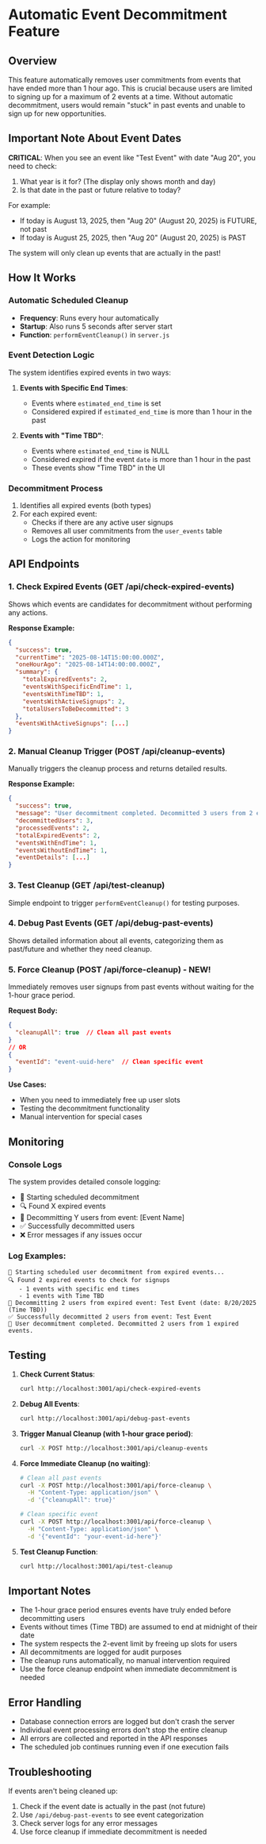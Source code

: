 # Automatic Event Decommitment Feature

## Overview

This feature automatically removes user commitments from events that have ended more than 1 hour ago. This is crucial because users are limited to signing up for a maximum of 2 events at a time. Without automatic decommitment, users would remain "stuck" in past events and unable to sign up for new opportunities.

## Important Note About Event Dates

**CRITICAL**: When you see an event like "Test Event" with date "Aug 20", you need to check:
1. What year is it for? (The display only shows month and day)
2. Is that date in the past or future relative to today?

For example:
- If today is August 13, 2025, then "Aug 20" (August 20, 2025) is FUTURE, not past
- If today is August 25, 2025, then "Aug 20" (August 20, 2025) is PAST

The system will only clean up events that are actually in the past!

## How It Works

### Automatic Scheduled Cleanup
- **Frequency**: Runs every hour automatically
- **Startup**: Also runs 5 seconds after server start
- **Function**: `performEventCleanup()` in `server.js`

### Event Detection Logic

The system identifies expired events in two ways:

1. **Events with Specific End Times**: 
   - Events where `estimated_end_time` is set
   - Considered expired if `estimated_end_time` is more than 1 hour in the past

2. **Events with "Time TBD"**:
   - Events where `estimated_end_time` is NULL
   - Considered expired if the event `date` is more than 1 hour in the past
   - These events show "Time TBD" in the UI

### Decommitment Process

1. Identifies all expired events (both types)
2. For each expired event:
   - Checks if there are any active user signups
   - Removes all user commitments from the `user_events` table
   - Logs the action for monitoring

## API Endpoints

### 1. Check Expired Events (GET /api/check-expired-events)
Shows which events are candidates for decommitment without performing any actions.

**Response Example:**
```json
{
  "success": true,
  "currentTime": "2025-08-14T15:00:00.000Z",
  "oneHourAgo": "2025-08-14T14:00:00.000Z",
  "summary": {
    "totalExpiredEvents": 2,
    "eventsWithSpecificEndTime": 1,
    "eventsWithTimeTBD": 1,
    "eventsWithActiveSignups": 2,
    "totalUsersToBeDecommitted": 3
  },
  "eventsWithActiveSignups": [...]
}
```

### 2. Manual Cleanup Trigger (POST /api/cleanup-events)
Manually triggers the cleanup process and returns detailed results.

**Response Example:**
```json
{
  "success": true,
  "message": "User decommitment completed. Decommitted 3 users from 2 expired events.",
  "decommittedUsers": 3,
  "processedEvents": 2,
  "totalExpiredEvents": 2,
  "eventsWithEndTime": 1,
  "eventsWithoutEndTime": 1,
  "eventDetails": [...]
}
```

### 3. Test Cleanup (GET /api/test-cleanup)
Simple endpoint to trigger `performEventCleanup()` for testing purposes.

### 4. Debug Past Events (GET /api/debug-past-events)
Shows detailed information about all events, categorizing them as past/future and whether they need cleanup.

### 5. Force Cleanup (POST /api/force-cleanup) - NEW!
Immediately removes user signups from past events without waiting for the 1-hour grace period.

**Request Body:**
```json
{
  "cleanupAll": true  // Clean all past events
}
// OR
{
  "eventId": "event-uuid-here"  // Clean specific event
}
```

**Use Cases:**
- When you need to immediately free up user slots
- Testing the decommitment functionality
- Manual intervention for special cases

## Monitoring

### Console Logs
The system provides detailed console logging:
- 🔄 Starting scheduled decommitment
- 🔍 Found X expired events
- 👥 Decommitting Y users from event: [Event Name]
- ✅ Successfully decommitted users
- ❌ Error messages if any issues occur

### Log Examples:
```
🔄 Starting scheduled user decommitment from expired events...
🔍 Found 2 expired events to check for signups
   - 1 events with specific end times
   - 1 events with Time TBD
👥 Decommitting 2 users from expired event: Test Event (date: 8/20/2025 (Time TBD))
✅ Successfully decommitted 2 users from event: Test Event
🎉 User decommitment completed. Decommitted 2 users from 1 expired events.
```

## Testing

1. **Check Current Status**: 
   ```bash
   curl http://localhost:3001/api/check-expired-events
   ```

2. **Debug All Events**:
   ```bash
   curl http://localhost:3001/api/debug-past-events
   ```

3. **Trigger Manual Cleanup (with 1-hour grace period)**:
   ```bash
   curl -X POST http://localhost:3001/api/cleanup-events
   ```

4. **Force Immediate Cleanup (no waiting)**:
   ```bash
   # Clean all past events
   curl -X POST http://localhost:3001/api/force-cleanup \
     -H "Content-Type: application/json" \
     -d '{"cleanupAll": true}'
   
   # Clean specific event
   curl -X POST http://localhost:3001/api/force-cleanup \
     -H "Content-Type: application/json" \
     -d '{"eventId": "your-event-id-here"}'
   ```

5. **Test Cleanup Function**:
   ```bash
   curl http://localhost:3001/api/test-cleanup
   ```

## Important Notes

- The 1-hour grace period ensures events have truly ended before decommitting users
- Events without times (Time TBD) are assumed to end at midnight of their date
- The system respects the 2-event limit by freeing up slots for users
- All decommitments are logged for audit purposes
- The cleanup runs automatically, no manual intervention required
- Use the force cleanup endpoint when immediate decommitment is needed

## Error Handling

- Database connection errors are logged but don't crash the server
- Individual event processing errors don't stop the entire cleanup
- All errors are collected and reported in the API responses
- The scheduled job continues running even if one execution fails

## Troubleshooting

If events aren't being cleaned up:
1. Check if the event date is actually in the past (not future)
2. Use `/api/debug-past-events` to see event categorization
3. Check server logs for any error messages
4. Use force cleanup if immediate decommitment is needed